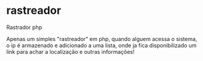 # rastreador
Rastrador php

Apenas um simples "rastreador" em php, quando alguem acessa o sistema, o ip é armazenado e adicionado a uma lista, onde ja fica disponibilizado um link para achar a localização e
outras informações!
